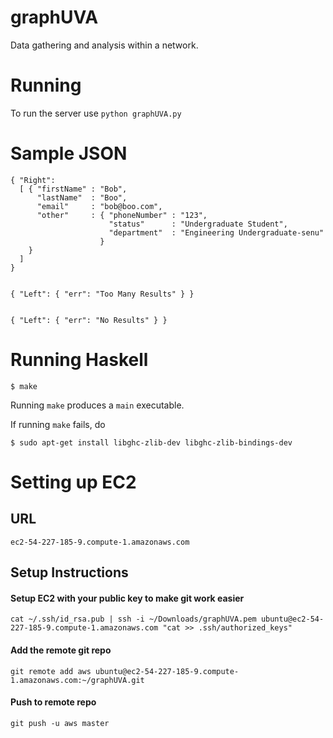 graphUVA
========
Data gathering and analysis within a network.

Running
=======
To run the server use `python graphUVA.py`

Sample JSON
===========

    { "Right":
      [ { "firstName" : "Bob",
          "lastName"  : "Boo",
          "email"     : "bob@boo.com",
          "other"     : { "phoneNumber" : "123",
                          "status"      : "Undergraduate Student",
                          "department"  : "Engineering Undergraduate-senu"
                        }
        }
      ]
    }


    { "Left": { "err": "Too Many Results" } }


    { "Left": { "err": "No Results" } }


Running Haskell
===============
    $ make

Running `make` produces a `main` executable.

If running `make` fails, do 

    $ sudo apt-get install libghc-zlib-dev libghc-zlib-bindings-dev
    
Setting up EC2
==============
## URL

    ec2-54-227-185-9.compute-1.amazonaws.com

## Setup Instructions
#### Setup EC2 with your public key to make git work easier

    cat ~/.ssh/id_rsa.pub | ssh -i ~/Downloads/graphUVA.pem ubuntu@ec2-54-227-185-9.compute-1.amazonaws.com "cat >> .ssh/authorized_keys"

#### Add the remote git repo

    git remote add aws ubuntu@ec2-54-227-185-9.compute-1.amazonaws.com:~/graphUVA.git

#### Push to remote repo

    git push -u aws master




